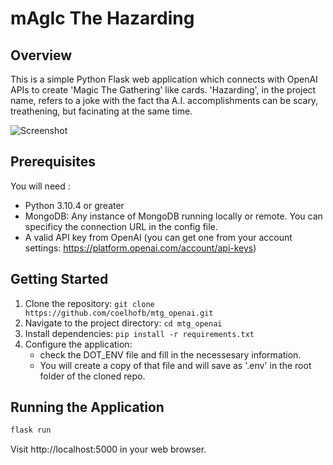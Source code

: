 # mAgIc The Hazarding

## Overview
This is a simple Python Flask web application which connects with OpenAI APIs to create 'Magic The Gathering' like cards.
'Hazarding', in the project name, refers to a joke with the fact tha A.I. accomplishments can be scary, treathening, but facinating at the same time.


![Screenshot](path/to/screenshot.png)

## Prerequisites
You will need :
- Python 3.10.4 or greater
- MongoDB: Any instance of MongoDB running locally or remote. You can specificy the connection URL in the config file.
- A valid API key from OpenAI (you can get one from your account settings: https://platform.openai.com/account/api-keys)

## Getting Started
1. Clone the repository: `git clone https://github.com/coelhofb/mtg_openai.git`
2. Navigate to the project directory: `cd mtg_openai`
3. Install dependencies: `pip install -r requirements.txt`
4. Configure the application:
   - check the DOT_ENV file and fill in the necessesary information.
   - You will create a copy of that file and will save as '.env' in the root folder of the cloned repo. 

## Running the Application
```bash
flask run
````
Visit http://localhost:5000 in your web browser.
